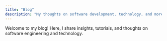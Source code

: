 ```yaml
---
title: "Blog"
description: "My thoughts on software development, technology, and more"
---
```


Welcome to my blog! Here, I share insights, tutorials, and thoughts on software engineering and technology.